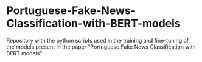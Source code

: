 # Portuguese-Fake-News-Classification-with-BERT-models
Repository with the python scripts used in the training and fine-tuning of the models present in the paper "Portuguese Fake News Classification with BERT models"
